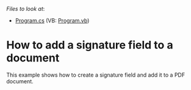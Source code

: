 <!-- default file list -->
*Files to look at*:

* [Program.cs](./CS/AddSignatureField/Program.cs) (VB: [Program.vb](./VB/AddSignatureField/Program.vb))
<!-- default file list end -->
# How to add a signature field to a document 


This example shows how to create a signature field and add it to a PDF document.

<br/>


